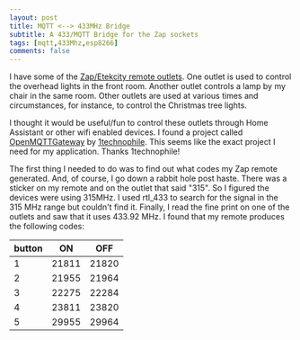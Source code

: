 ```yaml
---
layout: post
title: MQTT <--> 433MHz Bridge
subtitle: A 433/MQTT Bridge for the Zap sockets
tags: [mqtt,433Mhz,esp8266]
comments: false
---
```


I have some of the [Zap/Etekcity remote outlets](https://www.etekcity.com/product/100068).
One outlet is used to control the overhead lights in the front room.
Another outlet controls a lamp by my chair in the same room.
Other outlets are used at various times and circumstances, for instance, to control the Christmas tree lights.

I thought it would be useful/fun to control these outlets through Home Assistant or other wifi enabled devices.
I found a project called [OpenMQTTGateway](https://github.com/1technophile/OpenMQTTGateway) by [1technophile](https://1technophile.blogspot.com/).
This seems like the exact project I need for my application. Thanks 1technophile!

The first thing I needed to do was to find out what codes my Zap remote generated.
And, of course, I go down a rabbit hole post haste.
There was a sticker on my remote and on the outlet that said "315".
So I figured the devices were using 315MHz.
I used rtl_433 to search for the signal in the 315 MHz range but couldn't find it.
Finally, I read the fine print on one of the outlets and saw that it uses 433.92 MHz.
I found that my remote produces the following codes:  

| button | ON | OFF |
| ------ | ----- | ----- |
| 1 | 21811 | 21820 |
| 2 | 21955 | 21964 |
| 3 | 22275 | 22284 |
| 4 | 23811 | 23820 |
| 5 | 29955 | 29964 |



